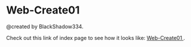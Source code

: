 # Web-Create01
@created by BlackShadow334. 

Check out this link of index page to see how it looks like: [Web-Create01 ](https://blackshadow334.github.io/Web-Create01/).